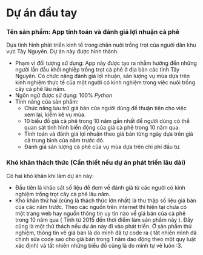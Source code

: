 # Dự án đầu tay

### Tên sản phẩm: App tính toán và đánh giá lợi nhuận cà phê
Dựa tình hình phát triển kinh tế trong chăn nuôi trồng trọt của người dân khu vực Tây Nguyên. Dự án này được hình thành.

- Phạm vi đối tượng sử dụng: App này được tạo ra nhằm hướng đến những người lần đầu khởi nghiệp trồng trọt cà phê ở địa bàn các tỉnh Tây Nguyên. Có chức năng đánh giá lợi nhuận, sản lượng vụ mùa dựa trên kinh nghiệm thực tế của một người có kinh nghiệm trong việc nuôi trồng cây cà phê lâu năm.
- Ngôn ngữ được sử dụng: 100% $Python$
- Tính năng của sản phẩm:
  + Chức năng lưu trữ giá bán của người dùng để thuận tiện cho việc xem lại, kiểm kê vụ mùa. 
  + 10 biểu đồ giá cà phê trong 10 năm gần nhất để người dùng có thể quan sát tình hình biến động của giá cà phê trong 10 năm qua.
  + Tính toán và đánh giá lợi nhuận theo giá bán từng ngày dựa trên giá cả trung bình của năm trước đó.
  + Đánh giá sản lượng cà phê của vụ mùa dựa trên chi phí đầu tư.

### Khó khăn thách thức (Cần thiết nếu dự án phát triển lâu dài)
Có hai khó khăn khi làm dự án này:
- Đầu tiên là khảo sát số liệu để đem về đánh giá từ các người có kinh nghiệm trồng trọt cây cà phê lâu năm.
- Khó khăn thứ hai (cũng là thách thức lớn nhất) là thu thập số liệu giá bán của các năm trước. Theo các nguồn trên internet thì hiện tại chưa có một trang web hay nguồn thông tin uy tín nào về giá bán của cà phê trong 10 năm qua ( Tính từ 2015 đến thời điểm làm sản phẩm này ). Đây cũng là một thử thách nếu dự án này đi vào phát triển. Ở sản phẩm thử nghiệm, thông tin về giá bán là do mình đã tự code ra ( tất nhiên mình đã chính sửa code sao cho giá bán trong 1 năm dao động theo một quy luật xác định) và tất nhiên những biểu đồ cũng là do mình tự vẽ luôn :3.
